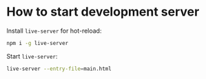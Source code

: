 # How to start development server

Install `live-server` for hot-reload:

```bash
npm i -g live-server
```

Start `live-server`:

```bash
live-server --entry-file=main.html
```
